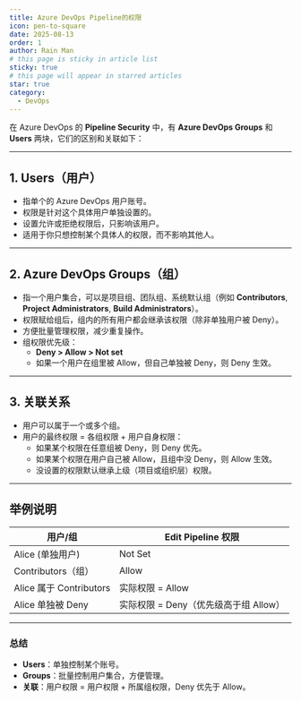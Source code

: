 ```yaml
---
title: Azure DevOps Pipeline的权限
icon: pen-to-square
date: 2025-08-13
order: 1
author: Rain Man
# this page is sticky in article list
sticky: true
# this page will appear in starred articles
star: true
category:
  - DevOps
---
```


在 Azure DevOps 的 **Pipeline Security** 中，有 **Azure DevOps Groups** 和 **Users** 两块，它们的区别和关联如下：

------

## 1. **Users（用户）**

- 指单个的 Azure DevOps 用户账号。
- 权限是针对这个具体用户单独设置的。
- 设置允许或拒绝权限后，只影响该用户。
- 适用于你只想控制某个具体人的权限，而不影响其他人。

------

## 2. **Azure DevOps Groups（组）**

- 指一个用户集合，可以是项目组、团队组、系统默认组（例如 **Contributors**, **Project Administrators**, **Build Administrators**）。
- 权限赋给组后，组内的所有用户都会继承该权限（除非单独用户被 Deny）。
- 方便批量管理权限，减少重复操作。
- 组权限优先级：
    - **Deny > Allow > Not set**
    - 如果一个用户在组里被 Allow，但自己单独被 Deny，则 Deny 生效。

------

## 3. **关联关系**

- 用户可以属于一个或多个组。
- 用户的最终权限 = 各组权限 + 用户自身权限：
    - 如果某个权限在任意组被 Deny，则 Deny 优先。
    - 如果某个权限在用户自己被 Allow，且组中没 Deny，则 Allow 生效。
    - 没设置的权限默认继承上级（项目或组织层）权限。

------

## 举例说明

| 用户/组                 | Edit Pipeline 权限                    |
| ----------------------- | ------------------------------------- |
| Alice (单独用户)        | Not Set                               |
| Contributors（组）      | Allow                                 |
| Alice 属于 Contributors | 实际权限 = Allow                      |
| Alice 单独被 Deny       | 实际权限 = Deny（优先级高于组 Allow） |



------

### 总结

- **Users**：单独控制某个账号。
- **Groups**：批量控制用户集合，方便管理。
- **关联**：用户权限 = 用户权限 + 所属组权限，Deny 优先于 Allow。
